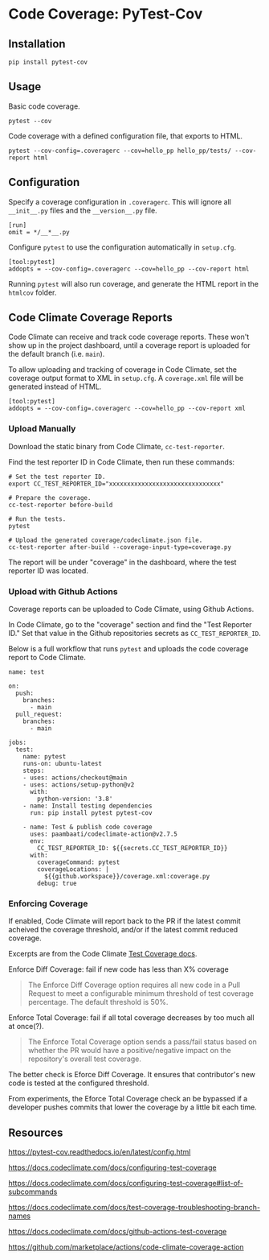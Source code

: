 
# Code Coverage: PyTest-Cov

## Installation

```
pip install pytest-cov
```

## Usage

Basic code coverage.

```
pytest --cov
```

Code coverage with a defined configuration file, that exports to HTML.

```
pytest --cov-config=.coveragerc --cov=hello_pp hello_pp/tests/ --cov-report html
```

## Configuration

Specify a coverage configuration in `.coveragerc`. This will ignore all `__init__.py` files and the `__version__.py` file.

```
[run]
omit = */__*__.py
```

Configure `pytest` to use the configuration automatically in `setup.cfg`.

```
[tool:pytest]
addopts = --cov-config=.coveragerc --cov=hello_pp --cov-report html
```

Running `pytest` will also run coverage, and generate the HTML report in the
`htmlcov` folder.


## Code Climate Coverage Reports

Code Climate can receive and track code coverage reports.
These won't show up in the project dashboard, until a coverage report is uploaded
for the default branch (i.e. `main`).

To allow uploading and tracking of coverage in Code Climate, set the coverage output
format to XML in `setup.cfg`. A `coverage.xml` file will be generated instead of HTML.

```
[tool:pytest]
addopts = --cov-config=.coveragerc --cov=hello_pp --cov-report xml
```

### Upload Manually

Download the static binary from Code Climate, `cc-test-reporter`.

Find the test reporter ID in Code Climate, then run these commands:

```
# Set the test reporter ID.
export CC_TEST_REPORTER_ID="xxxxxxxxxxxxxxxxxxxxxxxxxxxxxxx"

# Prepare the coverage.
cc-test-reporter before-build

# Run the tests.
pytest

# Upload the generated coverage/codeclimate.json file.
cc-test-reporter after-build --coverage-input-type=coverage.py
```

The report will be under "coverage" in the dashboard, where the test
reporter ID was located.


### Upload with Github Actions

Coverage reports can be uploaded to Code Climate, using Github Actions.

In Code Climate, go to the "coverage" section and find the "Test Reporter ID."
Set that value in the Github repositories secrets as `CC_TEST_REPORTER_ID`.

Below is a full workflow that runs `pytest` and uploads the code coverage report to Code Climate.


```
name: test

on:
  push:
    branches:
      - main
  pull_request:
    branches:
      - main

jobs:
  test:
    name: pytest
    runs-on: ubuntu-latest
    steps:
    - uses: actions/checkout@main
    - uses: actions/setup-python@v2
      with:
        python-version: '3.8'
    - name: Install testing dependencies
      run: pip install pytest pytest-cov

    - name: Test & publish code coverage
      uses: paambaati/codeclimate-action@v2.7.5
      env:
        CC_TEST_REPORTER_ID: ${{secrets.CC_TEST_REPORTER_ID}}
      with:
        coverageCommand: pytest
        coverageLocations: |
          ${{github.workspace}}/coverage.xml:coverage.py
        debug: true
```

### Enforcing Coverage

If enabled, Code Climate will report back to the PR if the latest commit
acheived the coverage threshold, and/or if the latest commit reduced coverage.

Excerpts are from the Code Climate [Test Coverage docs](https://docs.codeclimate.com/docs/configuring-your-analysis#test-coverage).

Enforce Diff Coverage: fail if new code has less than X% coverage

> The Enforce Diff Coverage option requires all new code in a Pull Request to
> meet a configurable minimum threshold of test coverage percentage. The
> default threshold is 50%.

Enforce Total Coverage: fail if all total coverage decreases by too much all at once(?).

> The Enforce Total Coverage option sends a pass/fail status based on whether
> the PR would have a positive/negative impact on the repository's overall test
> coverage.


The better check is Eforce Diff Coverage. It ensures that contributor's new code is tested at the configured threshold.

From experiments, the Eforce Total Coverage check an be bypassed if a developer pushes commits that lower the coverage by a little bit each time.


## Resources

https://pytest-cov.readthedocs.io/en/latest/config.html

https://docs.codeclimate.com/docs/configuring-test-coverage

https://docs.codeclimate.com/docs/configuring-test-coverage#list-of-subcommands

https://docs.codeclimate.com/docs/test-coverage-troubleshooting-branch-names

https://docs.codeclimate.com/docs/github-actions-test-coverage

https://github.com/marketplace/actions/code-climate-coverage-action
